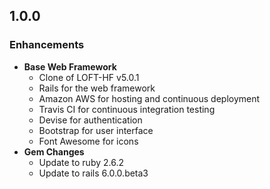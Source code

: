 ## 1.0.0

### Enhancements
- **Base Web Framework**
  - Clone of LOFT-HF v5.0.1
  - Rails for the web framework
  - Amazon AWS for hosting and continuous deployment
  - Travis CI for continuous integration testing
  - Devise for authentication
  - Bootstrap for user interface
  - Font Awesome for icons
- **Gem Changes**
  - Update to ruby 2.6.2
  - Update to rails 6.0.0.beta3
